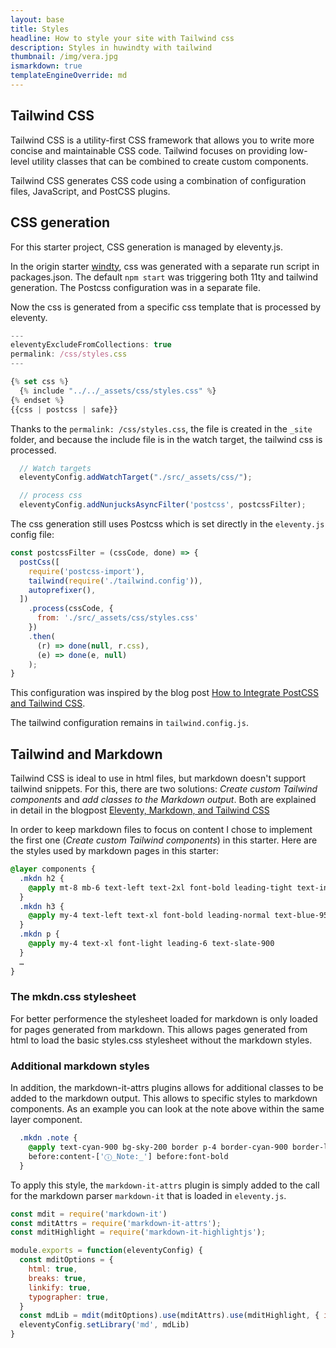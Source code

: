 ```yaml
---
layout: base
title: Styles
headline: How to style your site with Tailwind css
description: Styles in huwindty with tailwind
thumbnail: /img/vera.jpg
ismarkdown: true
templateEngineOverride: md
---
```

## Tailwind CSS

Tailwind CSS is a utility-first CSS framework that allows you to write more concise and maintainable CSS code. Tailwind focuses on providing low-level utility classes that can be combined to create custom components.

Tailwind CSS generates CSS code using a combination of configuration files, JavaScript, and PostCSS plugins.

## CSS generation

For this starter project, CSS generation is managed by eleventy.js.

In the origin starter [windty](https://github.com/distantcam/windty), css was generated with a separate run script in packages.json. The default `npm start` was triggering both 11ty and tailwind generation. The Postcss configuration was in a separate file.

Now the css is generated from a specific css template that is processed by eleventy.
```js
---
eleventyExcludeFromCollections: true
permalink: /css/styles.css
---

{% set css %}
  {% include "../../_assets/css/styles.css" %}
{% endset %}
{{css | postcss | safe}}
```

Thanks to the `permalink: /css/styles.css`, the file is created in the `_site` folder, and because the include file is in the watch target, the tailwind css is processed.

```js
  // Watch targets
  eleventyConfig.addWatchTarget("./src/_assets/css/");

  // process css
  eleventyConfig.addNunjucksAsyncFilter('postcss', postcssFilter); 
```

The css generation still uses Postcss which is set directly in the `eleventy.js` config file:

```js
const postcssFilter = (cssCode, done) => {
  postCss([
    require('postcss-import'),
    tailwind(require('./tailwind.config')),
    autoprefixer(),
  ])
    .process(cssCode, {
      from: './src/_assets/css/styles.css'
    })
    .then(
      (r) => done(null, r.css),
      (e) => done(e, null)
    );
}
```

This configuration was inspired by the blog post [How to Integrate PostCSS and Tailwind CSS](https://zenzes.me/eleventy-integrate-postcss-and-tailwind-css/).

The tailwind configuration remains in `tailwind.config.js`.

## Tailwind and Markdown

Tailwind CSS is ideal to use in html files, but markdown doesn't support tailwind snippets. For this, there are two solutions: *Create custom Tailwind components* and *add classes to the Markdown output*. Both are explained in detail in the blogpost [Eleventy, Markdown, and Tailwind CSS](https://dev.to/matthewtole/eleventy-markdown-and-tailwind-css-14f8) 

In order to keep markdown files to focus on content I chose to implement the first one (*Create custom Tailwind components*) in this starter. Here are the styles used by markdown pages in this starter:

```css
@layer components {
  .mkdn h2 {
    @apply mt-8 mb-6 text-left text-2xl font-bold leading-tight text-indigo-800
  }
  .mkdn h3 {
    @apply my-4 text-left text-xl font-bold leading-normal text-blue-950
  }
  .mkdn p {
    @apply my-4 text-xl font-light leading-6 text-slate-900
  }
  …
}
```

### The mkdn.css stylesheet

For better performence the stylesheet loaded for markdown is only loaded for pages generated from markdown. This allows pages generated from html to load the basic styles.css stylesheet without the markdown styles.


### Additional markdown styles

In addition, the markdown-it-attrs plugins allows for additional classes to be added to the markdown output. This allows to specific styles to markdown components. As an example you can look at the note above within the same layer component.

```css
  .mkdn .note {
    @apply text-cyan-900 bg-sky-200 border p-4 border-cyan-900 border-l-8
    before:content-['ⓘ_Note:_'] before:font-bold
  }
```

To apply this style, the `markdown-it-attrs` plugin is simply added to the call for the markdown parser `markdown-it` that is loaded in `eleventy.js`.

```js
const mdit = require('markdown-it')
const mditAttrs = require('markdown-it-attrs');
const mditHighlight = require('markdown-it-highlightjs');

module.exports = function(eleventyConfig) {
  const mditOptions = {
    html: true,
    breaks: true,
    linkify: true,
    typographer: true,
  }
  const mdLib = mdit(mditOptions).use(mditAttrs).use(mditHighlight, { inline: true }).disable('code')
  eleventyConfig.setLibrary('md', mdLib)
}
```
